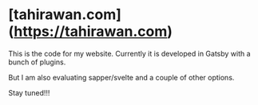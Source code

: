 # [tahirawan.com] (https://tahirawan.com)

This is the code for my website.
Currently it is developed in Gatsby with a bunch of plugins.

But I am also evaluating sapper/svelte and a couple of other options.

Stay tuned!!!
